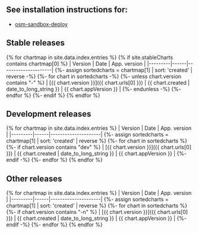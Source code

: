 ## See installation instructions for:

- [osm-sandbox-deploy](https://github.com/osmus/osm-sandbox-deploy)

<!-- Jump to:
{%- for chartmap in site.data.index.entries %}
- [Development Releases: {{ chartmap[0] }}](#development-releases-{{ chartmap[0] | slugify }})
{%- endfor %} -->
## Stable releases

{% for chartmap in site.data.index.entries %}
  {% if site.stableCharts contains chartmap[0] %}
| Version | Date | App. version |
|---------|------|---------------------|
    {%- assign sortedcharts = chartmap[1] | sort: 'created' | reverse -%}
    {%- for chart in sortedcharts -%}
      {%- unless chart.version contains "-" %}
| [{{ chart.version }}]({{ chart.urls[0] }}) | {{ chart.created | date_to_long_string }} | {{ chart.appVersion }} |
      {%- endunless -%}
    {%- endfor %}
  {%- endif %}
{% endfor %}

## Development releases

{% for chartmap in site.data.index.entries %}
| Version | Date | App. version |
|---------|------|---------------------|
  {%- assign sortedcharts = chartmap[1] | sort: 'created' | reverse %}
  {%- for chart in sortedcharts %}
    {%- if chart.version contains "dev" %}
| [{{ chart.version }}]({{ chart.urls[0] }}) | {{ chart.created | date_to_long_string }} | {{ chart.appVersion }} |
    {%- endif -%}
  {%- endfor %}
{% endfor %}

## Other releases

{% for chartmap in site.data.index.entries %}
| Version | Date | App. version |
|---------|------|---------------------|
  {%- assign sortedcharts = chartmap[1] | sort: 'created' | reverse %}
  {%- for chart in sortedcharts %}
    {%- if chart.version contains "-n" %}
| [{{ chart.version }}]({{ chart.urls[0] }}) | {{ chart.created | date_to_long_string }} | {{ chart.appVersion }} |
    {%- endif -%}
  {%- endfor %}
{% endfor %}
